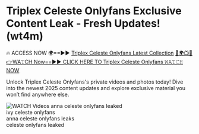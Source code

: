 # Triplex Celeste Onlyfans Exclusive Content Leak - Fresh Updates! (wt4m)

🔥 ACCESS NOW 🌍==►► <a href="https://tinyurl.com/3fjeunct" rel="nofollow">Triplex Celeste Onlyfans Latest Collection</a></h3>
[🔴🌍📺📱👉WA𝚃CH Now==►► CLICK HERE TO Triplex Celeste Onlyfans 𝚆𝙰𝚃𝙲𝙷 NOW](https://tinyurl.com/3fjeunct)

Unlock Triplex Celeste Onlyfans's private videos and photos today! Dive into the newest 2025 content updates and explore exclusive material you won’t find anywhere else.


<a href="https://tinyurl.com/3fjeunct" rel="nofollow" data-target="animated-image.originalLink"><img src="https://camo.githubusercontent.com/8a4f000d20f83aca3bf7ec5f350d767afa0574a8a352519fd8cfa583a6f93a33/68747470733a2f2f692e696d6775722e636f6d2f644a486b345a712e676966" alt="WATCH Videos" data-canonical-src="https://i.imgur.com/dJHk4Zq.gif" style="max-width: 100%; display: inline-block;" data-target="animated-image.originalImage"></a>
anna celeste onlyfans leaked<br>
ivy celeste onlyfans<br>
anna celeste onlyfans leaks<br>
celeste onlyfans leaked